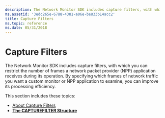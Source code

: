 ```yaml
---
description: The Network Monitor SDK includes capture filters, with which you can restrict the number of frames a network packet provider (NPP) application receives during its operation.
ms.assetid: '3edc265e-6788-4381-a06e-be833b14acc2'
title: Capture Filters
ms.topic: reference
ms.date: 05/31/2018
---
```


# Capture Filters

The Network Monitor SDK includes capture filters, with which you can restrict the number of frames a network packet provider (NPP) application receives during its operation. By specifying which frames of network traffic you want a custom monitor or NPP application to examine, you can improve its processing efficiency.

This section includes these topics:

-   [About Capture Filters](about-capture-filters.md)
-   [**The CAPTUREFILTER Structure**](the-capturefilter-structure.md)

 

 



